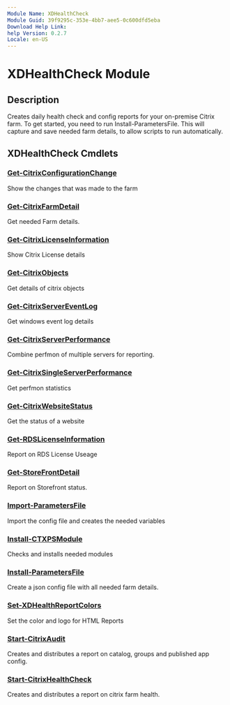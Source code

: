 ```yaml
---
Module Name: XDHealthCheck
Module Guid: 39f9295c-353e-4bb7-aee5-0c600dfd5eba
Download Help Link:
help Version: 0.2.7
Locale: en-US
---
```


# XDHealthCheck Module
## Description
Creates daily health check and config reports for your on-premise Citrix farm. To get started, you need to run Install-ParametersFile.
This will capture and save needed farm details, to allow scripts to run automatically.

## XDHealthCheck Cmdlets
### [Get-CitrixConfigurationChange](Get-CitrixConfigurationChange.md)
Show the changes that was made to the farm

### [Get-CitrixFarmDetail](Get-CitrixFarmDetail.md)
Get needed Farm details.

### [Get-CitrixLicenseInformation](Get-CitrixLicenseInformation.md)
Show Citrix License details

### [Get-CitrixObjects](Get-CitrixObjects.md)
Get details of citrix objects

### [Get-CitrixServerEventLog](Get-CitrixServerEventLog.md)
Get windows event log details

### [Get-CitrixServerPerformance](Get-CitrixServerPerformance.md)
Combine perfmon of multiple servers for reporting.

### [Get-CitrixSingleServerPerformance](Get-CitrixSingleServerPerformance.md)
Get perfmon statistics

### [Get-CitrixWebsiteStatus](Get-CitrixWebsiteStatus.md)
Get the status of a website

### [Get-RDSLicenseInformation](Get-RDSLicenseInformation.md)
Report on RDS License Useage

### [Get-StoreFrontDetail](Get-StoreFrontDetail.md)
Report on Storefront status.

### [Import-ParametersFile](Import-ParametersFile.md)
Import the config file and creates the needed variables

### [Install-CTXPSModule](Install-CTXPSModule.md)
Checks and installs needed modules

### [Install-ParametersFile](Install-ParametersFile.md)
Create a json config file with all needed farm details.

### [Set-XDHealthReportColors](Set-XDHealthReportColors.md)
Set the color and logo for HTML Reports

### [Start-CitrixAudit](Start-CitrixAudit.md)
Creates and distributes  a report on catalog, groups and published app config.

### [Start-CitrixHealthCheck](Start-CitrixHealthCheck.md)
Creates and distributes  a report on citrix farm health.

